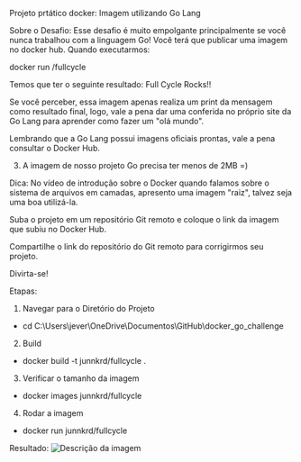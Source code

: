 Projeto prtático docker: Imagem utilizando Go Lang

Sobre o Desafio:
Esse desafio é muito empolgante principalmente se você nunca trabalhou com a linguagem Go!
Você terá que publicar uma imagem no docker hub. Quando executarmos:

docker run <seu-user>/fullcycle

Temos que ter o seguinte resultado: Full Cycle Rocks!!

Se você perceber, essa imagem apenas realiza um print da mensagem como resultado final, logo, vale a pena dar uma conferida no próprio site da Go Lang para aprender como fazer um "olá mundo".

Lembrando que a Go Lang possui imagens oficiais prontas, vale a pena consultar o Docker Hub.

3. A imagem de nosso projeto Go precisa ter menos de 2MB =)

Dica: No vídeo de introdução sobre o Docker quando falamos sobre o sistema de arquivos em camadas, apresento uma imagem "raiz", talvez seja uma boa utilizá-la.

Suba o projeto em um repositório Git remoto e coloque o link da imagem que subiu no Docker Hub.

Compartilhe o link do repositório do Git remoto para corrigirmos seu projeto.

Divirta-se!

Etapas:

1. Navegar para o Diretório do Projeto

- cd C:\Users\jever\OneDrive\Documentos\GitHub\docker_go_challenge

2. Build

- docker build -t junnkrd/fullcycle .

3. Verificar o tamanho da imagem

- docker images junnkrd/fullcycle

4. Rodar a imagem

- docker run junnkrd/fullcycle

Resultado:
![Descrição da imagem](print_go_docker.png)
